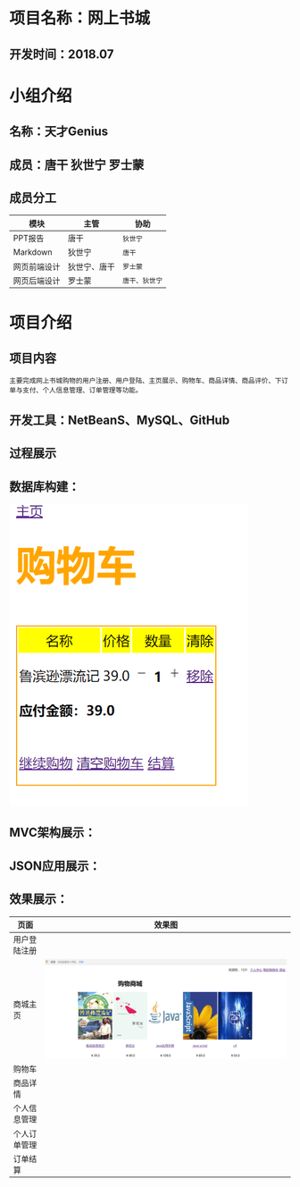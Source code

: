 # 项目名称：网上书城
## 开发时间：2018.07
# 小组介绍
## 名称：天才Genius
## 成员：唐干 狄世宁 罗士蒙
## 成员分工  
|**模块**|**主管**|**协助**|
|---|---|----
|PPT报告|唐干|`狄世宁`
|Markdown|狄世宁|`唐干`
|网页前端设计|狄世宁、唐干|`罗士蒙`
|网页后端设计|罗士蒙|`唐干、狄世宁`
# 项目介绍
## 项目内容
    主要完成网上书城购物的用户注册、用户登陆、主页展示、购物车、商品详情、商品评价、下订单与支付、个人信息管理、订单管理等功能。
## 开发工具：NetBeanS、MySQL、GitHub
## 过程展示
## 数据库构建：
![](https://github.com/meng10270/Genius/blob/master/screenshots/%E8%B4%AD%E7%89%A9%E8%BD%A6.PNG)
## MVC架构展示：
## JSON应用展示：
## 效果展示：
|**页面**|**效果图**|
|---|---
|用户登陆注册|
|商城主页|![](https://github.com/meng10270/Genius/blob/master/screenshots/%E4%B8%BB%E9%A1%B5.PNG)
|购物车|
|商品详情|
|个人信息管理|
|个人订单管理|
|订单结算|
